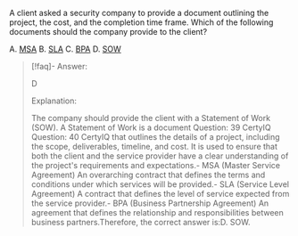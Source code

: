 
A client asked a security company to provide a document outlining the project, the cost, and the completion time frame. Which of the following documents should the company provide to the client? 

A. [MSA](../../../Glossary/MSA.md) 
B. [SLA](../../../Glossary/SLA.md) 
C. [BPA](../../../Glossary/BPA.md) 
D. [SOW](../../../Glossary/SOW.md)

> [!faq]- Answer: 
> 
> D 
> 
> Explanation: 
> 
> The company should provide the client with a Statement of Work (SOW). A Statement of Work is a document Question: 39 CertyIQ Question: 40 CertyIQ that outlines the details of a project, including the scope, deliverables, timeline, and cost. It is used to ensure that both the client and the service provider have a clear understanding of the project's requirements and expectations.- MSA (Master Service Agreement) An overarching contract that defines the terms and conditions under which services will be provided.- SLA (Service Level Agreement) A contract that defines the level of service expected from the service provider.- BPA (Business Partnership Agreement) An agreement that defines the relationship and responsibilities between business partners.Therefore, the correct answer is:D. SOW.

